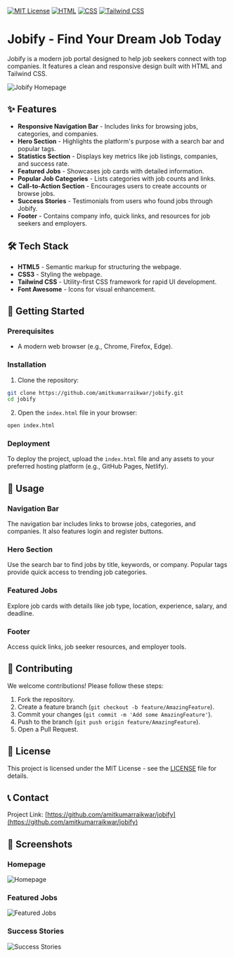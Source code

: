 [![MIT License](https://img.shields.io/badge/License-MIT-green.svg)](https://choosealicense.com/licenses/mit/)
[![HTML](https://img.shields.io/badge/HTML-5-orange.svg)](https://developer.mozilla.org/en-US/docs/Web/HTML)
[![CSS](https://img.shields.io/badge/CSS-3-blue.svg)](https://developer.mozilla.org/en-US/docs/Web/CSS)
[![Tailwind CSS](https://img.shields.io/badge/Tailwind_CSS-3.4.1-38B2AC.svg)](https://tailwindcss.com/)

# Jobify - Find Your Dream Job Today

Jobify is a modern job portal designed to help job seekers connect with top companies. It features a clean and responsive design built with HTML and Tailwind CSS.

![Jobify Homepage](https://images.pexels.com/photos/3183150/pexels-photo-3183150.jpeg?auto=compress&cs=tinysrgb&w=1260&h=750&dpr=2)

## ✨ Features

- **Responsive Navigation Bar** - Includes links for browsing jobs, categories, and companies.
- **Hero Section** - Highlights the platform's purpose with a search bar and popular tags.
- **Statistics Section** - Displays key metrics like job listings, companies, and success rate.
- **Featured Jobs** - Showcases job cards with detailed information.
- **Popular Job Categories** - Lists categories with job counts and links.
- **Call-to-Action Section** - Encourages users to create accounts or browse jobs.
- **Success Stories** - Testimonials from users who found jobs through Jobify.
- **Footer** - Contains company info, quick links, and resources for job seekers and employers.

## 🛠️ Tech Stack

- **HTML5** - Semantic markup for structuring the webpage.
- **CSS3** - Styling the webpage.
- **Tailwind CSS** - Utility-first CSS framework for rapid UI development.
- **Font Awesome** - Icons for visual enhancement.

## 🚀 Getting Started

### Prerequisites

- A modern web browser (e.g., Chrome, Firefox, Edge).

### Installation

1. Clone the repository:

```bash
git clone https://github.com/amitkumarraikwar/jobify.git
cd jobify
```

2. Open the `index.html` file in your browser:

```bash
open index.html
```

### Deployment

To deploy the project, upload the `index.html` file and any assets to your preferred hosting platform (e.g., GitHub Pages, Netlify).

## 📖 Usage

### Navigation Bar

The navigation bar includes links to browse jobs, categories, and companies. It also features login and register buttons.

### Hero Section

Use the search bar to find jobs by title, keywords, or company. Popular tags provide quick access to trending job categories.

### Featured Jobs

Explore job cards with details like job type, location, experience, salary, and deadline.

### Footer

Access quick links, job seeker resources, and employer tools.

## 🤝 Contributing

We welcome contributions! Please follow these steps:

1. Fork the repository.
2. Create a feature branch (`git checkout -b feature/AmazingFeature`).
3. Commit your changes (`git commit -m 'Add some AmazingFeature'`).
4. Push to the branch (`git push origin feature/AmazingFeature`).
5. Open a Pull Request.

## 📝 License

This project is licensed under the MIT License - see the [LICENSE](LICENSE) file for details.

## 📞 Contact

Project Link: [https://github.com/amitkumarraikwar/jobify](https://github.com/amitkumarraikwar/jobify)

## 📸 Screenshots

### Homepage

![Homepage](https://images.pexels.com/photos/3183183/pexels-photo-3183183.jpeg?auto=compress&cs=tinysrgb&w=1260&h=750&dpr=2)

### Featured Jobs

![Featured Jobs](https://images.pexels.com/photos/3183190/pexels-photo-3183190.jpeg?auto=compress&cs=tinysrgb&w=1260&h=750&dpr=2)

### Success Stories

![Success Stories](https://images.pexels.com/photos/3183153/pexels-photo-3183153.jpeg?auto=compress&cs=tinysrgb&w=1260&h=750&dpr=2)
